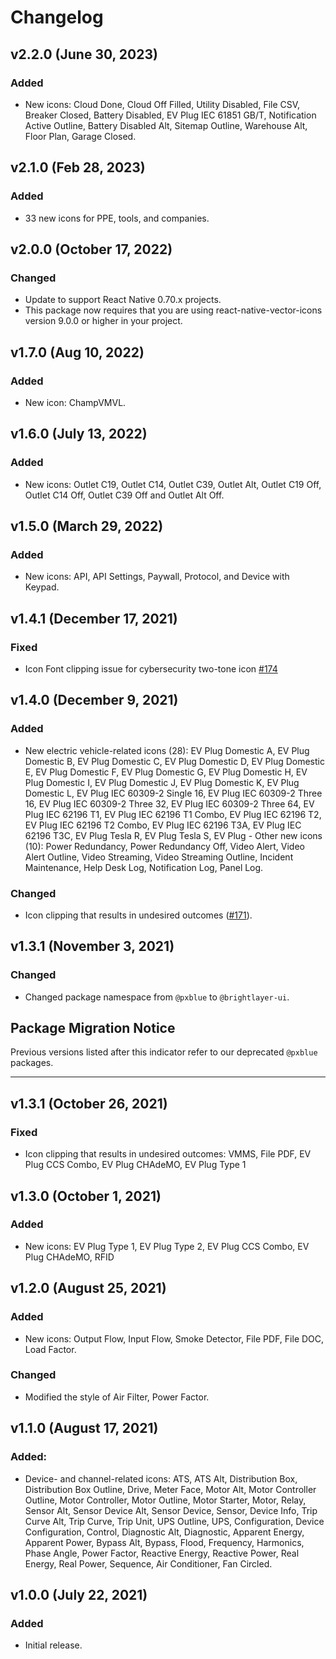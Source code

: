 # Changelog

## v2.2.0 (June 30, 2023)

### Added

-   New icons: Cloud Done, Cloud Off Filled, Utility Disabled, File CSV, Breaker Closed, Battery Disabled, EV Plug IEC 61851 GB/T, Notification Active Outline, Battery Disabled Alt, Sitemap Outline, Warehouse Alt, Floor Plan, Garage Closed.

## v2.1.0 (Feb 28, 2023)

### Added

-   33 new icons for PPE, tools, and companies.

## v2.0.0 (October 17, 2022)

### Changed

-   Update to support React Native 0.70.x projects.
-   This package now requires that you are using react-native-vector-icons version 9.0.0 or higher in your project.

## v1.7.0 (Aug 10, 2022)

### Added

-   New icon: ChampVMVL.

## v1.6.0 (July 13, 2022)

### Added

-   New icons: Outlet C19, Outlet C14, Outlet C39, Outlet Alt, Outlet C19 Off, Outlet C14 Off, Outlet C39 Off and Outlet Alt Off.

## v1.5.0 (March 29, 2022)

### Added

-   New icons: API, API Settings, Paywall, Protocol, and Device with Keypad.

## v1.4.1 (December 17, 2021)

### Fixed

-   Icon Font clipping issue for cybersecurity two-tone icon [#174](https://github.com/etn-ccis/blui-icons/issues/174)

## v1.4.0 (December 9, 2021)

### Added

-   New electric vehicle-related icons (28): EV Plug Domestic A, EV Plug Domestic B, EV Plug Domestic C, EV Plug Domestic D, EV Plug Domestic E, EV Plug Domestic F, EV Plug Domestic G, EV Plug Domestic H, EV Plug Domestic I, EV Plug Domestic J, EV Plug Domestic K, EV Plug Domestic L, EV Plug IEC 60309-2 Single 16, EV Plug IEC 60309-2 Three 16, EV Plug IEC 60309-2 Three 32, EV Plug IEC 60309-2 Three 64, EV Plug IEC 62196 T1, EV Plug IEC 62196 T1 Combo, EV Plug IEC 62196 T2, EV Plug IEC 62196 T2 Combo, EV Plug IEC 62196 T3A, EV Plug IEC 62196 T3C, EV Plug Tesla R, EV Plug Tesla S, EV Plug - Other new icons (10): Power Redundancy, Power Redundancy Off, Video Alert, Video Alert Outline, Video Streaming, Video Streaming Outline, Incident Maintenance, Help Desk Log, Notification Log, Panel Log.

### Changed

-   Icon clipping that results in undesired outcomes ([#171](https://github.com/etn-ccis/blui-icons/pull/171)).

## v1.3.1 (November 3, 2021)

### Changed

-   Changed package namespace from `@pxblue` to `@brightlayer-ui`.

## Package Migration Notice

Previous versions listed after this indicator refer to our deprecated `@pxblue` packages.

---

## v1.3.1 (October 26, 2021)

### Fixed

-   Icon clipping that results in undesired outcomes: VMMS, File PDF, EV Plug CCS Combo, EV Plug CHAdeMO, EV Plug Type 1

## v1.3.0 (October 1, 2021)

### Added

-   New icons: EV Plug Type 1, EV Plug Type 2, EV Plug CCS Combo, EV Plug CHAdeMO, RFID

## v1.2.0 (August 25, 2021)

### Added

-   New icons: Output Flow, Input Flow, Smoke Detector, File PDF, File DOC, Load Factor.

### Changed

-   Modified the style of Air Filter, Power Factor.

## v1.1.0 (August 17, 2021)

### Added:

-   Device- and channel-related icons: ATS, ATS Alt, Distribution Box, Distribution Box Outline, Drive, Meter Face, Motor Alt, Motor Controller Outline, Motor Controller, Motor Outline, Motor Starter, Motor, Relay, Sensor Alt, Sensor Device Alt, Sensor Device, Sensor, Device Info, Trip Curve Alt, Trip Curve, Trip Unit, UPS Outline, UPS, Configuration, Device Configuration, Control, Diagnostic Alt, Diagnostic, Apparent Energy, Apparent Power, Bypass Alt, Bypass, Flood, Frequency, Harmonics, Phase Angle, Power Factor, Reactive Energy, Reactive Power, Real Energy, Real Power, Sequence, Air Conditioner, Fan Circled.

## v1.0.0 (July 22, 2021)

### Added

-   Initial release.
